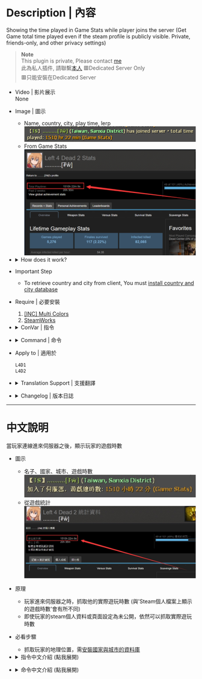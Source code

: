 # Description | 內容
Showing the time played in Game Stats while player joins the server
(Get Game total time played even if the steam profile is publicly visible. Private, friends-only, and other privacy settings)

> __Note__ <br/>
This plugin is private, Please contact [me](https://github.com/fbef0102/Game-Private_Plugin#私人插件列表-private-plugins-list)<br/>
此為私人插件, 請聯繫[本人](https://github.com/fbef0102/Game-Private_Plugin#私人插件列表-private-plugins-list)
🟥Dedicated Server Only<br/>
🟥只能安裝在Dedicated Server

* Video | 影片展示
<br>None

* Image | 圖示
	* Name, country, city, play time, lerp
	<br/>![sm_PlayerTime_1](image/sm_PlayerTime_1.jpg)
	* From Game Stats
	<br/>![sm_PlayerTime_2](image/sm_PlayerTime_2.jpg)

* <details><summary>How does it work?</summary>

	* Display Name, country, city, play time, lerp on client connection
	* Played time is from game statistics
	* Any player whose total time played is below 100 hours can not join the server.
</details>

* Important Step
	* To retrieve country and city from client, You must [install country and city database](/Tutorial_%E6%95%99%E5%AD%B8%E5%8D%80/English/Server/Install_Other_File#country-and-city-database)

* Require | 必要安裝
	1. [[INC] Multi Colors](https://github.com/fbef0102/L4D1_2-Plugins/releases/tag/Multi-Colors)
	2. [SteamWorks](https://github.com/hexa-core-eu/SteamWorks/releases)

* <details><summary>ConVar | 指令</summary>

	* cfg/sourcemod/sm_PlayerTime.cfg
		```php
		// Application ID of current game. L4D (500), L4D2 (550)
		sm_playtime_appid "550"

		// If 1, Announce the time played when player joins the server.
		sm_playtime_announce "1"

		// Announce the time played 1=Every time map change, 0=Only when join server
		sm_PlayerTime_map_change "0"

		// If 1, record to file. (Path: sourcemod/logs/PlayerTime.log)
		sm_playtime_log "1"

		// Check and unblock players with these flags. (Empty = Everyone, -1: Nobody)
		sm_playtime_block_immue_flag "z"

		// Ban duration (Mins) (0=Permanent)
		sm_playtime_block_ban_time "1440"

		// Any player whose total time played is below this value can not join the server. (Mins) (0=off)
		sm_playtime_block_short "6000"

		// Any player whose total time played is higher this value can not join the server. (Mins) (0=off)
		sm_playtime_block_long "0"

		// Any player whose total time played is unknown can not join the server. (0=off)
		sm_playtime_block_unknown "0"
		```
</details>

* <details><summary>Command | 命令</summary>

	* **Check total time played of every player in game**
		```php
		sm_timedisplay
		```
</details>

* Apply to | 適用於
	```
	L4D1
	L4D2
	```

* <details><summary>Translation Support | 支援翻譯</summary>

	```
	English
	繁體中文
	简体中文
	```
</details>

* <details><summary>Changelog | 版本日誌</summary>

	* v2.4 (2024-5-27)
		* Fixed not working well in sourcemod 1.12

	* v2.3 (2024-5-19)
		* Update Cvars

	* v2.2 (2023-3-14)
		* Remove lerp
		* Delay to display message, so player can see his own time played on record.

	* v2.1 (2023-3-1)
		* Add lerp

	* v2.0 (2023-2-26)
		* Add country and city

	* v1.9 (2023-2-21)
		* Remake code and require SteamWorks
		* Get Game total time played even if the steam profile is publicly visible. Private, friends-only, and other privacy settings

	* v1.8
	    * Initial Release
</details>

- - - -
# 中文說明
當玩家連線進來伺服器之後，顯示玩家的遊戲時數

* 圖示
	* 名子、國家、城市、遊戲時數
	<br/>![zho/sm_PlayerTime_1](image/zho/sm_PlayerTime_1.jpg)
	* 從遊戲統計
	<br/>![zho/sm_PlayerTime_2](image/zho/sm_PlayerTime_2.jpg)

* 原理
	* 玩家進來伺服器之時，抓取他的實際遊玩時數 (與'Steam個人檔案上顯示的遊戲時數'會有所不同)
	* 即使玩家的steam個人資料或頁面設定為未公開，依然可以抓取實際遊玩時數

* 必看步驟
	* 抓取玩家的地理位置，需[安裝國家與城市的資料庫](/Tutorial_%E6%95%99%E5%AD%B8%E5%8D%80/Chinese_%E7%B9%81%E9%AB%94%E4%B8%AD%E6%96%87/Server/%E5%AE%89%E8%A3%9D%E5%85%B6%E4%BB%96%E6%AA%94%E6%A1%88%E6%95%99%E5%AD%B8#%E5%AE%89%E8%A3%9D%E5%9C%8B%E5%AE%B6%E8%88%87%E5%9F%8E%E5%B8%82%E7%9A%84%E8%B3%87%E6%96%99%E5%BA%AB)

* <details><summary>指令中文介紹 (點我展開)</summary>

	* cfg/sourcemod/sm_PlayerTime.cfg
		```php
		// 遊戲專屬的ID，安裝在L4D寫500，安裝在L4D2寫550
		sm_playtime_appid "550"

		// 為1時，玩家連線時顯示遊戲時數
		sm_playtime_announce "1"

		// 何時顯示遊戲時數, 1=每次換圖時, 0=玩家第一次加入伺服器時
		sm_PlayerTime_map_change "0"

		// 為1時，將玩家的遊戲時數記錄到logs裡面 (路徑為: sourcemod/logs/PlayerTime.log)
		sm_playtime_log "1"

		// 擁有這些權限的玩家，不會因為遊戲時數而被封鎖 (留白 = 任何人都不會被封鎖, -1: 任何人都會被封鎖)
		sm_playtime_block_immue_flag "z"

		// 封鎖時間 (單位: 分鐘，0=永久)
		sm_playtime_block_ban_time "1440"

		// 遊戲時數少於此數值的玩家將會被封鎖 (單位: 分鐘，0=關閉這項功能)
		sm_playtime_block_short "6000"

		// 遊戲時數大於此數值的玩家將會被封鎖 (單位: 分鐘，0=關閉這項功能)
		sm_playtime_block_long "0"

		// 遊戲時數未知的玩家將會被封鎖 (0=關閉這項功能)
		sm_playtime_block_unknown "0"
		```
</details>

* <details><summary>命令中文介紹 (點我展開)</summary>

	* **查看所有玩家的遊戲時數**
		```php
		sm_timedisplay
		```
</details>
